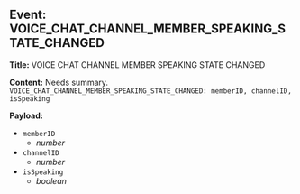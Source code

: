 ## Event: VOICE_CHAT_CHANNEL_MEMBER_SPEAKING_STATE_CHANGED

**Title:** VOICE CHAT CHANNEL MEMBER SPEAKING STATE CHANGED

**Content:**
Needs summary.
`VOICE_CHAT_CHANNEL_MEMBER_SPEAKING_STATE_CHANGED: memberID, channelID, isSpeaking`

**Payload:**
- `memberID`
  - *number*
- `channelID`
  - *number*
- `isSpeaking`
  - *boolean*